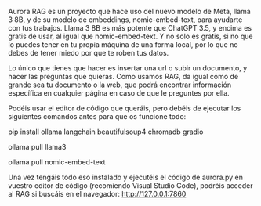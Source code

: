 Aurora RAG es un proyecto que hace uso del nuevo modelo de Meta, llama 3 8B, y de su modelo de embeddings, nomic-embed-text, para ayudarte con tus trabajos.
Llama 3 8B es más potente que ChatGPT 3.5, y encima es gratis de usar, al igual que nomic-embed-text.
Y no solo es gratis, si no que lo puedes tener en tu propia máquina de una forma local, por lo que no debes de tener miedo por que te roben tus datos.

Lo único que tienes que hacer es insertar una url o subir un documento, y hacer las preguntas que quieras.
Como usamos RAG, da igual cómo de grande sea tu documento o la web, que podrá encontrar información específica en cualquier página en caso de que le preguntes por ella.

Podéis usar el editor de código que queráis, pero debéis de ejecutar los siguientes comandos antes para que os funcione todo:

pip install ollama langchain beautifulsoup4 chromadb gradio

ollama pull llama3 

ollama pull nomic-embed-text


Una vez tengáis todo eso instalado y ejecutéis el código de aurora.py en vuestro editor de código (recomiendo Visual Studio Code), podréis acceder al RAG si buscáis en el navegador: http://127.0.0.1:7860
